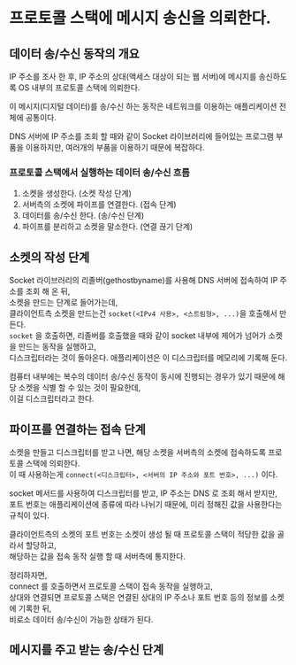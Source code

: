# 프로토콜 스택에 메시지 송신을 의뢰한다.

## 데이터 송/수신 동작의 개요

IP 주소를 조사 한 후, IP 주소의 상대(액세스 대상이 되는 웹 서버)에 메시지를 송신하도록 OS 내부의 프로토콜 스택에 의뢰한다.

이 메시지(디지털 데이터)를 송/수신 하는 동작은 네트워크를 이용하는 애플리케이션 전체에 공통이다.

DNS 서버에 IP 주소를 조회 할 때와 같이 Socket 라이브러리에 들어있는 프로그램 부품을 이용하지만, 여러개의 부품을 이용하기 때문에 복잡하다.

### 프로토콜 스택에서 실행하는 데이터 송/수신 흐름

1. 소켓을 생성한다. (소켓 작성 단계)
2. 서버측의 소켓에 파이프를 연결한다. (접속 단계)
3. 데이터를 송/수신 한다. (송/수신 단계)
4. 파이프를 분리하고 소켓을 말소한다. (연결 끊기 단계)

## 소켓의 작성 단계

Socket 라이브러리의 리졸버(gethostbyname)를 사용해 DNS 서버에 접속하여 IP 주소를 조회 해 온 뒤,   
소켓을 만드는 단계로 들어가는데,   
클라이언트측 소켓을 만드는건 `socket(<IPv4 사용>, <스트림형>, ...)`을 호출해서 만든다.   
`socket` 을 호출하면, 리졸버를 호출했을 때와 같이 socket 내부에 제어가 넘어가 소켓을 만드는 동작을 실행하고,   
디스크립터라는 것이 돌아온다. 애플리케이션은 이 디스크립터를 메모리에 기록해 둔다.

컴퓨터 내부에는 복수의 데이터 송/수신 동작이 동시에 진행되는 경우가 있기 때문에 해당 소켓을 식별 할 수 있는 것이 필요한데,   
이걸 디스크립터라고 한다.

## 파이프를 연결하는 접속 단계

소켓을 만들고 디스크립터를 받고 나면, 해당 소켓을 서버측의 소켓에 접속하도록 프로토콜 스택에 의뢰한다.  
이 때 사용하는게 `connect(<디스크립터>, <서버의 IP 주소와 포트 번호>, ...)` 이다.

socket 메서드를 사용하여 디스크립터를 받고, IP 주소는 DNS 로 조회 해서 받지만,  
포트 번호는 애플리케이션에 종류에 따라 나뉘기 때문에, 미리 정해진 값을 사용한다는 규칙이 있다.

클라이언트측의 소켓의 포트 번호는 소켓이 생성 될 때 프로토콜 스택이 적당한 값을 골라서 할당하고,  
해당하는 값을 접속 동작 실행 할 때 서버측에 통지한다.

정리하자면,  
connect 를 호출하면서 프로토콜 스택이 접속 동작을 실행하고,  
상대와 연결되면 프로토콜 스택은 연결된 상대의 IP 주소나 포트 번호 등의 정보를 소켓에 기록한 뒤,  
비로소 데이터 송/수신이 가능한 상태가 된다.

## 메시지를 주고 받는 송/수신 단계
